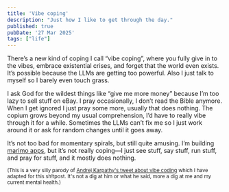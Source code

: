 ```yaml
---
title: 'Vibe coping'
description: "Just how I like to get through the day."
published: true
pubDate: '27 Mar 2025'
tags: ["life"]
---
```


There’s a new kind of coping I call “vibe coping”, where you fully give in to the vibes, embrace existential crises, and forget that the world even exists. It’s possible because the LLMs are getting too powerful. Also I just talk to myself so I barely even touch grass.

I ask God for the wildest things like “give me more money” because I’m too lazy to sell stuff on eBay. I pray occasionally, I don’t read the Bible anymore. When I get ignored I just pray some more, usually that does nothing. The copium grows beyond my usual comprehension, I’d have to really vibe through it for a while. Sometimes the LLMs can’t fix me so I just work around it or ask for random changes until it goes away.

It’s not too bad for momentary spirals, but still quite amusing. I’m building [marimo apps](/morsels/morsel-16/), but it’s not really coping—I just see stuff, say stuff, run stuff, and pray for stuff, and it mostly does nothing.

<small>(This is a very silly parody of [Andrej Karpathy's tweet about vibe coding](https://twitter.com/karpathy/status/1886192184808149383) which I have adapted for this sh!tpost. It's not a dig at him or what he said, more a dig at me and my current mental health.)</small>
